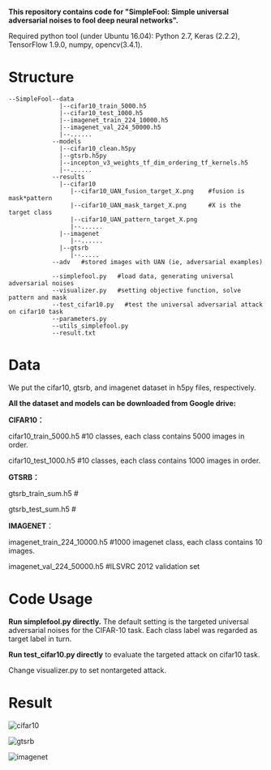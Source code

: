 **This repository contains code for "SimpleFool: Simple universal adversarial noises to fool deep neural networks".**

Required python tool (under Ubuntu 16.04): Python 2.7, Keras (2.2.2), TensorFlow 1.9.0, numpy, opencv(3.4.1). 



# Structure

```
--SimpleFool--data
			  |--cifar10_train_5000.h5
			  |--cifar10_test_1000.h5
			  |--imagenet_train_224_10000.h5
			  |--imagenet_val_224_50000.h5
			  |--......
			--models
			  |--cifar10_clean.h5py
			  |--gtsrb.h5py
			  |--incepton_v3_weights_tf_dim_ordering_tf_kernels.h5
			  |--......
			--results  
			  |--cifar10
			     |--cifar10_UAN_fusion_target_X.png    #fusion is mask*pattern
			     |--cifar10_UAN_mask_target_X.png      #X is the target class
			     |--cifar10_UAN_pattern_target_X.png
			     |--......
			  |--imagenet
			     |--......
			  |--gtsrb
			     |--.....
			--adv   #stored images with UAN (ie, adversarial examples)

			--simplefool.py   #load data, generating universal adversarial noises
			--visualizer.py   #setting objective function, solve pattern and mask
			--test_cifar10.py   #test the universal adversarial attack on cifar10 task
			--parameters.py
			--utils_simplefool.py
			--result.txt
```



# Data

We put the cifar10, gtsrb, and imagenet dataset in h5py files, respectively.

**All the dataset and models can be downloaded from Google drive:**

**CIFAR10：**

cifar10_train_5000.h5    #10 classes, each class contains 5000 images in order.

cifar10_test_1000.h5    #10 classes, each class contains 1000 images in order.

**GTSRB：**

gtsrb_train_sum.h5   #

gtsrb_test_sum.h5   #

**IMAGENET**：

imagenet_train_224_10000.h5     #1000 imagenet class, each class contains 10 images.

imagenet_val_224_50000.h5         #ILSVRC 2012 validation set



# Code Usage

**Run simplefool.py directly.**  The default setting is the targeted universal adversarial noises for the CIFAR-10 task. Each class label was regarded as target label in turn.

**Run test_cifar10.py directly**  to evaluate the targeted attack on cifar10 task.

Change visualizer.py to set nontargeted attack.



# Result

![cifar10](E:\SimpleFoolCode\demo_image\cifar10.png)

![gtsrb](E:\SimpleFoolCode\demo_image\gtsrb.png)

![imagenet](E:\SimpleFoolCode\demo_image\imagenet.png)